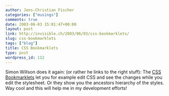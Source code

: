 ```yaml
---
author: Jens-Christian Fischer
categories: ["musings"]
comments: true
date: 2003-06-03 15:01:47+00:00
layout: post
link: http://invisible.ch/2003/06/03/css-bookmarklets/
slug: css-bookmarklets
tags: ["blog"]
title: CSS Bookmarklets
type: post
wordpress_id: 112
---
```


Simon Willson does it again: (or rather he links to the right stuff): The [CSS Bookmarklets](http://simon.incutio.com/archive/2003/06/03/bookmarkletsAndCSS) let you for example edit CSS and see the changes while you edit the stylesheet. Or they show you the ancestors hierarchy of the styles. Way cool and this will help me in my development efforts!
